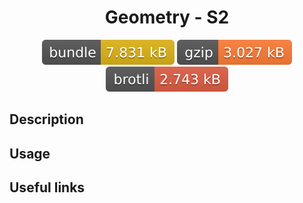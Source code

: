 <h1 style="text-align: center;">
  <div align="center">Geometry - S2</div>
</h1>

<p align="center">
  <img src="../../assets/badges/s2-file.svg" alt="s2-file-ts">
  <img src="../../assets/badges/s2-gzip.svg" alt="s2-gzip-ts">
  <img src="../../assets/badges/s2-brotli.svg" alt="s2-brotli-ts">
</p>

## Description

## Usage

## Useful links
